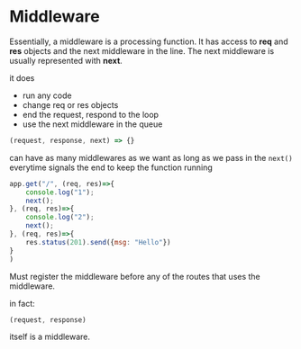 # Middleware

Essentially, a middleware is a processing function. It has access to **req** and **res** objects and the next middleware in the line. The next middleware is usually represented with **next**.

it does
- run any code
- change req or res objects
- end the request, respond to the loop
- use the next middleware in the queue

```Javascript
(request, response, next) => {}
```

can have as many middlewares as we want as long as we pass in the ```next()``` 
everytime signals the end to keep the function running

```Javascript
app.get("/", (req, res)=>{
    console.log("1");
    next();
}, (req, res)=>{
    console.log("2");
    next();
}, (req, res)=>{
    res.status(201).send({msg: "Hello"})
}
)
```

Must register the middleware before any of the routes that uses the middleware.

in fact:
```Javascript
(request, response)
```
itself is a middleware.

